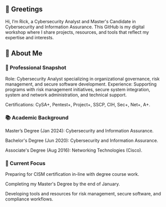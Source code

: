 ## 👋 Greetings 
Hi, I’m Rick, a Cybersecurity Analyst and Master's Candidate in Cybersecurity and Information Assurance. This GitHub is my digital workshop where I share projects, resources, and tools that reflect my expertise and interests.

## 🌟 About Me
### 📌 Professional Snapshot
Role: Cybersecurity Analyst specializing in organizational governance, risk management, and secure software development.
Experience: Supporting programs with risk management initiatives, secure system integration, system and network administration, and technical support.

Certifications: CySA+, Pentest+, Project+, SSCP, CIH, Sec+, Net+, A+.

### 📚 Academic Background
Master’s Degree (Jan 2024): Cybersecurity and Information Assurance.

Bachelor's Degree (Jun 2020): Cybersecurity and Information Assurance.

Associate's Degree (Aug 2016): Networking Technologies (Cisco).
### 🔎 Current Focus
Preparing for CISM certification in-line with degree course work.

Completing my Master's Degree by the end of January.

Developing tools and resources for risk management, secure software, and compliance workflows.
